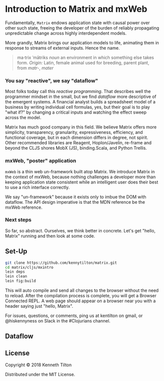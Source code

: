 # Introduction to Matrix and mxWeb

Fundamentally, `Matrix` endows application state with causal power over other such state, freeing the developer of the burden of reliably propagating unpredictable change across highly interdependent models.

More grandly, Matrix brings our application models to life, animating them in response to streams of external inputs. Hence the name.

> ma·trix ˈmātriks *noun* an environment in which something else takes form. *Origin:* Latin, female animal used for breeding, parent plant, from *matr-*, *mater*

### You say "reactive", we say "dataflow"
Most folks today call this _reactive programming_. That describes well the programmer mindset in the small, but we find _dataflow_ more descriptive of the emergent systems. A financial analyst builds a spreadsheet model of a business by writing individual cell formulas, yes, but their goal is to play "what if?" by changing a critical inputs and watching the effect sweep across the model.

Matrix has much good company in this field. We believe Matrix offers more simplicity, transparency, granularity, expressiveness, efficiency, and functional coverage, but in each dimension differs in degree, not spirit. Other recommended libraries are Reagent, Hoplon/Javelin, re-frame and beyond the CLJS shores MobX (JS), binding.Scala, and Python Trellis.

### mxWeb, "poster" application
`mxWeb` is a thin web un-framework built atop Matrix. We introduce Matrix in the context of mxWeb, because nothing challenges a developer more than keeping application state consistent while an intelligent user does their best to use a rich interface correctly.

We say "un-framework" because it exists only to imbue the DOM with dataflow. The API design imperative is that the MDN reference be the mxWeb reference.

### Next steps
So far, so abstract. Ourselves, we think better in concrete. Let's get "hello, Matrix" running and then look at some code. 

## Set-Up

````bash
git clone https://github.com/kennytilton/matrix.git
cd matrix/cljs/mxintro
lein deps
lein clean
lein fig:build
````
This will auto compile and send all changes to the browser without the need to reload. After the compilation process is complete, you will get a Browser Connected REPL. A web page should appear on a browser near you with a header saying just "hello, Matrix". 

For issues, questions, or comments, ping us at kentilton on gmail, or @hiskennyness on Slack in the #Clojurians channel.

## Dataflow


## License

Copyright © 2018 Kenneth Tilton

Distributed under the MIT License.

